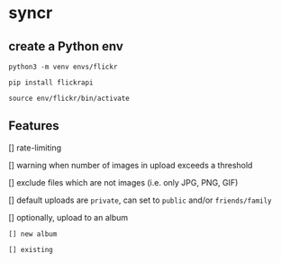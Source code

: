 # syncr

## create a Python env

`python3 -m venv envs/flickr`

`pip install flickrapi`

`source env/flickr/bin/activate`

## Features

[] rate-limiting

[] warning when number of images in upload exceeds a threshold

[] exclude files which are not images (i.e. only JPG, PNG, GIF)

[] default uploads are `private`, can set to `public` and/or `friends/family`

[] optionally, upload to an album

    [] new album
    
    [] existing

